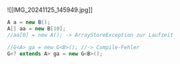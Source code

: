 
![[IMG_20241125_145949.jpg]]

```java
A a = new B();
A[] aa = new B[10];
//aa[0] = new A(); -> ArrayStoreException zur Laufzeit
```

```java
//G<A> ga = new G<B>(); //-> Compile-Fehler
G<? extends A> ga = new G<B>();
```
